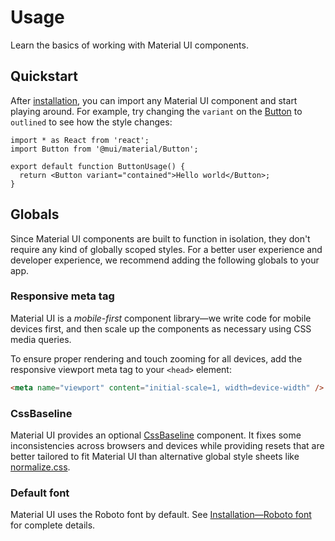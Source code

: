 # Usage

Learn the basics of working with Material UI components.

## Quickstart

After [installation](/material-ui/getting-started/installation/), you can import any Material UI component and start playing around.
For example, try changing the `variant` on the [Button](/material-ui/react-button/) to `outlined` to see how the style changes:

```tsx
import * as React from 'react';
import Button from '@mui/material/Button';

export default function ButtonUsage() {
  return <Button variant="contained">Hello world</Button>;
}
```

## Globals

Since Material UI components are built to function in isolation, they don't require any kind of globally scoped styles.
For a better user experience and developer experience, we recommend adding the following globals to your app.

### Responsive meta tag

Material UI is a _mobile-first_ component library—we write code for mobile devices first, and then scale up the components as necessary using CSS media queries.

To ensure proper rendering and touch zooming for all devices, add the responsive viewport meta tag to your `<head>` element:

```html
<meta name="viewport" content="initial-scale=1, width=device-width" />
```

### CssBaseline

Material UI provides an optional [CssBaseline](/material-ui/react-css-baseline/) component.
It fixes some inconsistencies across browsers and devices while providing resets that are better tailored to fit Material UI than alternative global style sheets like [normalize.css](https://github.com/necolas/normalize.css/).

### Default font

Material UI uses the Roboto font by default.
See [Installation—Roboto font](/material-ui/getting-started/installation/#roboto-font) for complete details.
